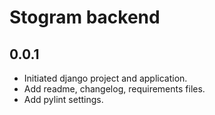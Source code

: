 # Stogram backend

## 0.0.1

- Initiated django project and application.
- Add readme, changelog, requirements files.
- Add pylint settings.
